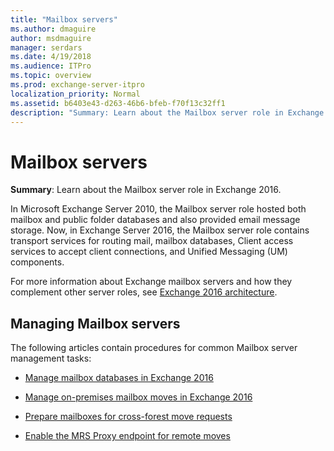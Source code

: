 ```yaml
---
title: "Mailbox servers"
ms.author: dmaguire
author: msdmaguire
manager: serdars
ms.date: 4/19/2018
ms.audience: ITPro
ms.topic: overview
ms.prod: exchange-server-itpro
localization_priority: Normal
ms.assetid: b6403e43-d263-46b6-bfeb-f70f13c32ff1
description: "Summary: Learn about the Mailbox server role in Exchange 2016."
---
```


# Mailbox servers

 **Summary**: Learn about the Mailbox server role in Exchange 2016.
  
In Microsoft Exchange Server 2010, the Mailbox server role hosted both mailbox and public folder databases and also provided email message storage. Now, in Exchange Server 2016, the Mailbox server role contains transport services for routing mail, mailbox databases, Client access services to accept client connections, and Unified Messaging (UM) components.
  
For more information about Exchange mailbox servers and how they complement other server roles, see [Exchange 2016 architecture](../../architecture/architecture.md).
  
## Managing Mailbox servers

The following articles contain procedures for common Mailbox server management tasks:
  
- [Manage mailbox databases in Exchange 2016](manage-databases.md)
    
- [Manage on-premises mailbox moves in Exchange 2016](manage-mailbox-moves.md)
    
- [Prepare mailboxes for cross-forest move requests](prep-mailboxes-for-cross-forest-moves.md)
    
- [Enable the MRS Proxy endpoint for remote moves](mrs-proxy-endpoint.md)
    

